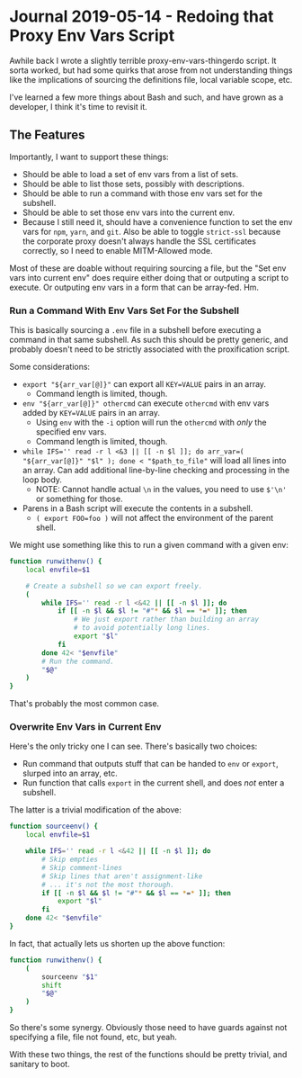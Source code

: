 Journal 2019-05-14 - Redoing that Proxy Env Vars Script
=======================================================

Awhile back I wrote a slightly terrible proxy-env-vars-thingerdo script.  It sorta worked, but had some quirks that arose from not understanding things like the implications of sourcing the definitions file, local variable scope, etc.

I've learned a few more things about Bash and such, and have grown as a developer, I think it's time to revisit it.



## The Features

Importantly, I want to support these things:

- Should be able to load a set of env vars from a list of sets.
- Should be able to list those sets, possibly with descriptions.
- Should be able to run a command with those env vars set for the subshell.
- Should be able to set those env vars into the current env.
- Because I still need it, should have a convenience function to set the env vars for `npm`, `yarn`, and `git`.  Also be able to toggle `strict-ssl` because the corporate proxy doesn't always handle the SSL certificates correctly, so I need to enable MITM-Allowed mode.

Most of these are doable without requiring sourcing a file, but the "Set env vars into current env" does require either doing that or outputing a script to execute.  Or outputing env vars in a form that can be array-fed.  Hm.


### Run a Command With Env Vars Set For the Subshell

This is basically sourcing a `.env` file in a subshell before executing a command in that same subshell.  As such this should be pretty generic, and probably doesn't need to be strictly associated with the proxification script.

Some considerations:

- `export "${arr_var[@]}"` can export all `KEY=VALUE` pairs in an array.
    - Command length is limited, though.
- `env "${arr_var[@]}" othercmd` can execute `othercmd` with env vars added by `KEY=VALUE` pairs in an array.
    - Using `env` with the `-i` option will run the `othercmd` with _only_ the specified env vars.
    - Command length is limited, though.
- `while IFS='' read -r l <&3 || [[ -n $l ]]; do arr_var=( "${arr_var[@]}" "$l" ); done < "$path_to_file"` will load all lines into an array.  Can add additional line-by-line checking and processing in the loop body.
    - NOTE: Cannot handle actual `\n` in the values, you need to use `$'\n'` or something for those.
- Parens in a Bash script will execute the contents in a subshell.
    - `( export FOO=foo )` will not affect the environment of the parent shell.

We might use something like this to run a given command with a given env:

```sh
function runwithenv() {
    local envfile=$1

    # Create a subshell so we can export freely.
    (
        while IFS='' read -r l <&42 || [[ -n $l ]]; do
            if [[ -n $l && $l != "#"* && $l == *=* ]]; then
                # We just export rather than building an array
                # to avoid potentially long lines.
                export "$l"
            fi
        done 42< "$envfile"
        # Run the command.
        "$@"
    )
}
```

That's probably the most common case.


### Overwrite Env Vars in Current Env

Here's the only tricky one I can see.  There's basically two choices:

- Run command that outputs stuff that can be handed to `env` or `export`, slurped into an array, etc.
- Run function that calls `export` in the current shell, and does _not_ enter a subshell.

The latter is a trivial modification of the above:

```sh
function sourceenv() {
    local envfile=$1

    while IFS='' read -r l <&42 || [[ -n $l ]]; do
        # Skip empties
        # Skip comment-lines
        # Skip lines that aren't assignment-like
        # ... it's not the most thorough.
        if [[ -n $l && $l != "#"* && $l == *=* ]]; then
            export "$l"
        fi
    done 42< "$envfile"
}
```

In fact, that actually lets us shorten up the above function:

```sh
function runwithenv() {
    (
        sourceenv "$1"
        shift
        "$@"
    )
}
```

So there's some synergy.  Obviously those need to have guards against not specifying a file, file not found, etc, but yeah.

With these two things, the rest of the functions should be pretty trivial, and sanitary to boot.
